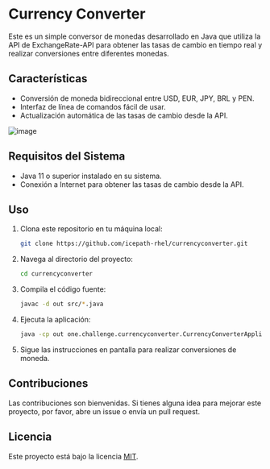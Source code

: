 # Currency Converter

Este es un simple conversor de monedas desarrollado en Java que utiliza la API de ExchangeRate-API para obtener las tasas de cambio en tiempo real y realizar conversiones entre diferentes monedas.

## Características

- Conversión de moneda bidireccional entre USD, EUR, JPY, BRL y PEN.
- Interfaz de línea de comandos fácil de usar.
- Actualización automática de las tasas de cambio desde la API.

![image](https://github.com/icepath-rhel/currencyconverter/assets/171982184/41e4f841-2e10-42b5-a7db-dd50e5f5e36f)

## Requisitos del Sistema

- Java 11 o superior instalado en su sistema.
- Conexión a Internet para obtener las tasas de cambio desde la API.

## Uso

1. Clona este repositorio en tu máquina local:

    ```bash
    git clone https://github.com/icepath-rhel/currencyconverter.git
    ```

2. Navega al directorio del proyecto:

    ```bash
    cd currencyconverter
    ```

3. Compila el código fuente:

    ```bash
    javac -d out src/*.java
    ```

4. Ejecuta la aplicación:

    ```bash
    java -cp out one.challenge.currencyconverter.CurrencyConverterApplication
    ```

5. Sigue las instrucciones en pantalla para realizar conversiones de moneda.

## Contribuciones

Las contribuciones son bienvenidas. Si tienes alguna idea para mejorar este proyecto, por favor, abre un issue o envía un pull request.

## Licencia

Este proyecto está bajo la licencia [MIT](https://github.com/icepath-rhel/currencyconverter/blob/main/LICENSE.txt).
